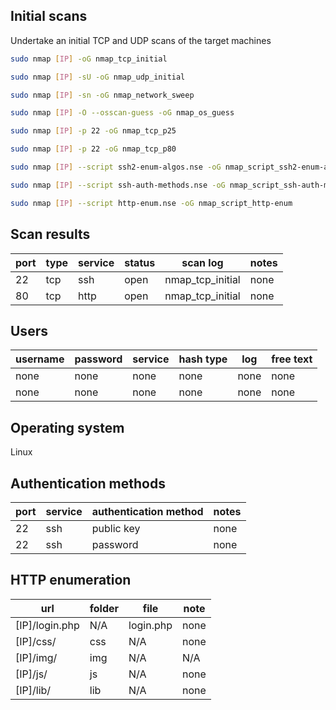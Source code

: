 ## Initial scans
Undertake an initial TCP and UDP scans of the target machines

~~~ bash
sudo nmap [IP] -oG nmap_tcp_initial

sudo nmap [IP] -sU -oG nmap_udp_initial

sudo nmap [IP] -sn -oG nmap_network_sweep

sudo nmap [IP] -O --osscan-guess -oG nmap_os_guess

sudo nmap [IP] -p 22 -oG nmap_tcp_p25

sudo nmap [IP] -p 22 -oG nmap_tcp_p80

sudo nmap [IP] --script ssh2-enum-algos.nse -oG nmap_script_ssh2-enum-algos

sudo nmap [IP] --script ssh-auth-methods.nse -oG nmap_script_ssh-auth-methods

sudo nmap [IP] --script http-enum.nse -oG nmap_script_http-enum

~~~

## Scan results
|port|type|service|status|scan log|notes|
|----|----|-------|------|--------|-----|
|22|tcp|ssh|open|nmap_tcp_initial|none|
|80|tcp|http|open|nmap_tcp_initial|none|
## Users
|username|password|service|hash type|log|free text|
|----|----|-------|------|--------|-----|
|none|none|none|none|none|none|
|none|none|none|none|none|none|
## Operating system
Linux
## Authentication methods
|port|service|authentication method|notes|
|----|-------|----|-----|
|22|ssh|public key|none|
|22|ssh|password|none|
## HTTP enumeration
|url|folder|file|note|
|---|------|----|----|
|[IP]/login.php|N/A|login.php|none|
|[IP]/css/|css|N/A|none|
|[IP]/img/|img|N/A|N/A|none|
|[IP]/js/|js|N/A|none|
|[IP]/lib/|lib|N/A|none|
